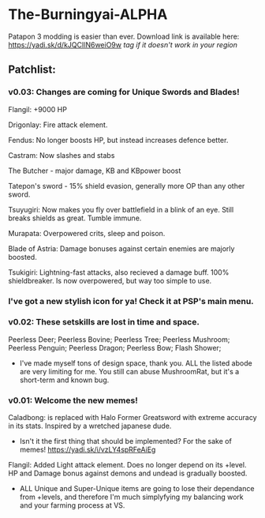 # The-Burningyai-ALPHA
Patapon 3 modding is easier than ever.
Download link is available here: https://yadi.sk/d/kJQCIlN6weiO9w
*tag if it doesn't work in your region*
###
Patchlist:
-----

### v0.03: Changes are coming for Unique Swords and Blades!
Flangil: +9000 HP

Drigonlay: Fire attack element.

Fendus: No longer boosts HP, but instead increases defence better.

Castram: Now slashes and stabs

The Butcher - major damage, KB and KBpower boost

Tatepon's sword - 15% shield evasion, generally more OP than any other sword.

Tsuyugiri: Now makes you fly over battlefield in a blink of an eye. Still breaks shields as great. Tumble immune.

Murapata: Overpowered crits, sleep and poison.

Blade of Astria: Damage bonuses against certain enemies are majorly boosted.

Tsukigiri: Lightning-fast attacks, also recieved a damage buff. 100% shieldbreaker. Is now overpowered, but way too simple to use.

### I've got a new stylish icon for ya! Check it at PSP's main menu.

### v0.02: These setskills are lost in time and space.
Peerless Deer;
Peerless Bovine;
Peerless Tree;
Peerless Mushroom;
Peerless Penguin;
Peerless Dragon;
Peerless Bow;
Flash Shower;
 - I've made myself tons of design space, thank you. ALL the listed abode are very limiting for me. You still can abuse MushroomRat, but it's a short-term and known bug.

###  v0.01: Welcome the new memes!

Caladbong: is replaced with Halo Former Greatsword with extreme accuracy in its stats. Inspired by a wretched japanese dude.
 - Isn't it the first thing that should be implemented? For the sake of memes! https://yadi.sk/i/vzLY4spRFeAiEg
 
Flangil:   Added Light attack element. Does no longer depend on its +level. HP and Damage bonus against demons and undead is gradually boosted.
 - ALL Unique and Super-Unique items are going to lose their dependance from +levels, and therefore I'm much simplyfying my balancing work and your farming process at VS.
